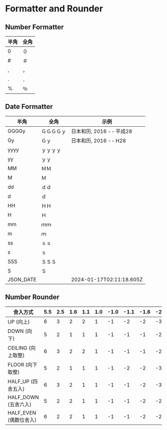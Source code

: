 # Formatter and Rounder

## Number Formatter

| 半角 | 全角 |
|---|---|
| 0 | ０ |
| # | ＃ |
| , | ， |
| . | ． |
| % | ％ |

## Date Formatter

| 半角 | 全角 | 示例 |
|---|---|---|
| GGGGy | ＧＧＧＧｙ | 日本和历, 2016 -- 平成28 |
| Gy | Ｇｙ | 日本和历, 2016 -- H28 |
| yyyy | ｙｙｙｙ |  |
| yy | ｙｙ |  |
| MM | ＭＭ |  |
| M | Ｍ |  |
| dd | ｄｄ |  |
| d | ｄ |  |
| HH | ＨＨ |  |
| H | Ｈ |  |
| mm | ｍｍ |  |
| m | ｍ |  |
| ss | ｓｓ |  |
| s | ｓ |  |
| SSS | ＳＳＳ |  |
| S | Ｓ |  |
| JSON_DATE |  | 2024-01-17T02:11:18.605Z |

## Number Rounder

| 舍入方式 | 5.5 | 2.5 | 1.6 | 1.1 | 1.0 | -1.0 | -1.1 | -1.6 | -2.5 | -5.5 |
|---|---|---|---|---|---|---|---|---|---|---|
| UP (向上) | 6 | 3 | 2 | 2 | 1 | -1 | -2 | -2 | -3 | -6 |
| DOWN (向下) | 5 | 2 | 1 | 1 | 1 | -1 | -1 | -1 | -2 | -5 |
| CEILING (向上取整) | 6 | 3 | 2 | 2 | 1 | -1 | -1 | -1 | -2 | -5 |
| FLOOR (向下取整) | 5 | 2 | 1 | 1 | 1 | -1 | -2 | -2 | -3 | -6 |
| HALF_UP (四舍五入) | 6 | 3 | 2 | 1 | 1 | -1 | -1 | -2 | -3 | -6 |
| HALF_DOWN (五舍六入) | 5 | 2 | 2 | 1 | 1 | -1 | -1 | -2 | -2 | -5 |
| HALF_EVEN (偶数位舍入) | 6 | 2 | 2 | 1 | 1 | -1 | -1 | -2 | -2 | -6 |